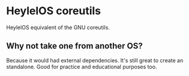 # HeylelOS coreutils

  HeylelOS equivalent of the GNU coreutils.

## Why not take one from another OS?

  Because it would had external dependencies. It's still great to create an standalone.
Good for practice and educational purposes too.

